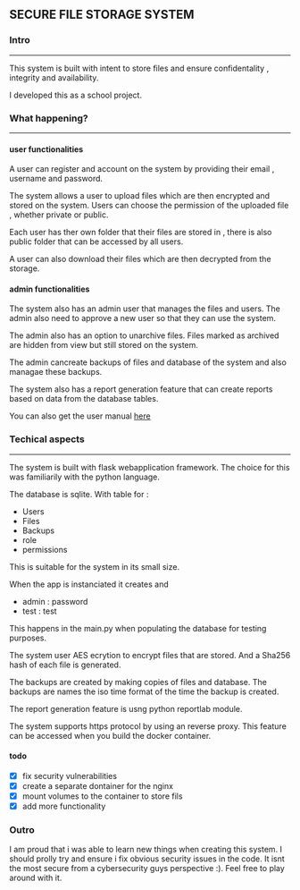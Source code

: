 ## SECURE FILE STORAGE SYSTEM


### Intro
_____________________

This system is built with intent to store files and ensure confidentality , integrity and availability.

I developed this as a school project.

### What happening?
______________________

#### user functionalities
A user can register and account on the system by providing their email , username and password.

The system allows a user to upload files which are then encrypted and stored on the system. Users can choose the permission of the uploaded file , whether private or public.

Each user has ther own folder that their files are stored in , there is also public folder that can be accessed by all users.

A user can also download their files which are then decrypted from the storage.

#### admin functionalities

The system also has an admin user that manages the files and users. The admin also need to approve a new user so that they can use the system. 

The admin also has an option to unarchive files. Files marked as archived are hidden from view but  still  stored on the system.

The admin cancreate backups of files and database of the system and also managae these backups.


The system also has a report generation feature that can create reports based on data from the database tables.


You can also get the user manual [here](/static/user_manual.pdf)

### Techical aspects 
_______________________________

The system is built with flask webapplication framework. The choice for this was familiarily with the python language.


The database is sqlite. With table for :
* Users
* Files
* Backups
* role
* permissions

This is suitable for the system in its small size.

When the app is instanciated it creates and 
* admin : password
* test : test

This happens in the main.py when populating the database for testing purposes.

The system user AES ecrytion to encrypt files that are stored. And a Sha256 hash of each file is generated.

The backups are created by making copies of files and database. The backups are names the iso time format of the time the backup is created.

The report generation feature is usng python reportlab module.

The system supports https protocol by using an reverse proxy. This feature can be accessed when you build the docker container.

#### todo

- [x] fix security vulnerabilities
- [x] create a  separate dontainer for the nginx
- [x] mount volumes to the container to store fils
- [x] add more functionality  

### Outro


I am proud that i was able to learn new things when creating this system. I should prolly try and ensure i fix obvious security issues in the code. It isnt the most secure from a cybersecurity guys perspective :).
Feel free to play around with it.



